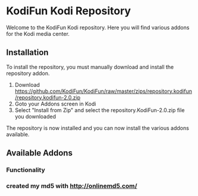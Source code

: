 KodiFun Kodi Repository
========================

Welcome to the KodiFun Kodi repository. Here you will find various addons for the Kodi media center. 

## Installation

To install the repository, you must manually download and install the repository addon.

1. Download https://github.com/KodiFun/KodiFun/raw/master/zips/repository.kodifun/repository.kodifun-2.0.zip
2. Goto your Addons screen in Kodi
3. Select "Install from Zip" and select the repository.KodiFun-2.0.zip file you downloaded

The repository is now installed and you can now install the various addons available.

## Available Addons

### Functionality

### created my md5 with http://onlinemd5.com/